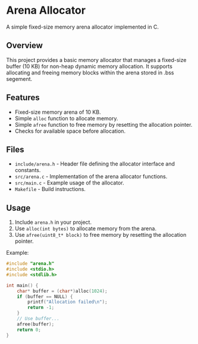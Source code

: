# Arena Allocator

A simple fixed-size memory arena allocator implemented in C.

## Overview

This project provides a basic memory allocator that manages a fixed-size buffer (10 KB) for non-heap dynamic memory allocation. It supports allocating and freeing memory blocks within the arena stored in .bss segement.

## Features

- Fixed-size memory arena of 10 KB.
- Simple `alloc` function to allocate memory.
- Simple `afree` function to free memory by resetting the allocation pointer.
- Checks for available space before allocation.

## Files

- `include/arena.h` - Header file defining the allocator interface and constants.
- `src/arena.c` - Implementation of the arena allocator functions.
- `src/main.c` - Example usage of the allocator.
- `Makefile` - Build instructions.

## Usage

1. Include `arena.h` in your project.
2. Use `alloc(int bytes)` to allocate memory from the arena.
3. Use `afree(uint8_t* block)` to free memory by resetting the allocation pointer.

Example:

```c
#include "arena.h"
#include <stdio.h>
#include <stdlib.h>

int main() {
    char* buffer = (char*)alloc(1024);
    if (buffer == NULL) {
        printf("Allocation failed\n");
        return -1;
    }
    // Use buffer...
    afree(buffer);
    return 0;
}